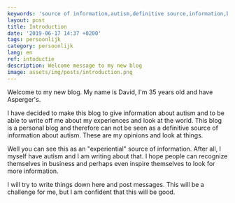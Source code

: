 ```yaml
---
keywords: 'source of information,autism,definitive source,information,blog'
layout: post
title: Introduction
date: '2019-06-17 14:37 +0200'
tags: persoonlijk
category: persoonlijk
lang: en
ref: intoductie
description: Welcome message to my new blog
image: assets/img/posts/introduction.png
---
```


Welcome to my new blog. My name is David, I'm 35 years old and have Asperger's.

I have decided to make this blog to give information about autism and to be able to write off me about my experiences and look at the world. This blog is a personal blog and therefore can not be seen as a definitive source of information about autism. These are my opinions and look at things.

Well you can see this as an "experiential" source of information. After all, I myself have autism and I am writing about that. I hope people can recognize themselves in business and perhaps even inspire themselves to look for more information.

I will try to write things down here and post messages. This will be a challenge for me, but I am confident that this will be good.
